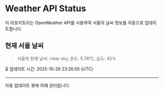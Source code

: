 
# Weather API Status

이 리포지토리는 OpenWeather API를 사용하여 서울의 날씨 정보를 자동으로 업데이트합니다.

## 현재 서울 날씨
> 서울의 현재 날씨: clear sky, 온도: 5.78°C, 습도: 45%

⏳ 업데이트 시간: 2025-10-26 23:26:55 (UTC)

---
자동 업데이트 봇에 의해 관리됩니다.

